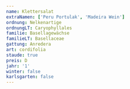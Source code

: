 ```yaml
---
name: Klettersalat
extraNamen: ['Peru Portulak', 'Madeira Wein']
ordnung: Nelkenartige
ordnungLT: Caryophyllales
familie: Basellagewächse
familieLT: Basellaceae
gattung: Anredera
art: cordifolia
staude: true
preis: D
jahr: '1'
winter: false
karlsgarten: false
---
```

